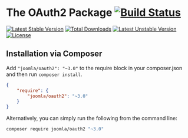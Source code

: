 # The OAuth2 Package [![Build Status](https://ci.joomla.org/api/badges/joomla-framework/oauth2/status.svg?ref=refs/heads/3.x-dev)](https://ci.joomla.org/joomla-framework/oauth2)

[![Latest Stable Version](https://poser.pugx.org/joomla/oauth2/v/stable)](https://packagist.org/packages/joomla/oauth2)
[![Total Downloads](https://poser.pugx.org/joomla/oauth2/downloads)](https://packagist.org/packages/joomla/oauth2)
[![Latest Unstable Version](https://poser.pugx.org/joomla/oauth2/v/unstable)](https://packagist.org/packages/joomla/oauth2)
[![License](https://poser.pugx.org/joomla/oauth2/license)](https://packagist.org/packages/joomla/oauth2)

## Installation via Composer

Add `"joomla/oauth2": "~3.0"` to the require block in your composer.json and then run `composer install`.

```json
{
	"require": {
		"joomla/oauth2": "~3.0"
	}
}
```

Alternatively, you can simply run the following from the command line:

```sh
composer require joomla/oauth2 "~3.0"
```
